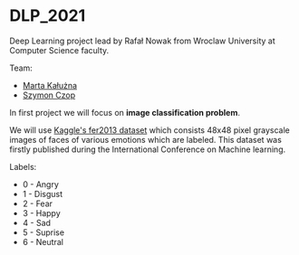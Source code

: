 # DLP_2021
Deep Learning project lead by Rafał Nowak from Wroclaw University at Computer Science faculty.

Team: 

* [Marta Kałużna](https://github.com/mkaluzna)
* [Szymon Czop](https://github.com/szymonczop) 

In first project we will focus on __image classification problem__. 

We will use [Kaggle's fer2013 dataset](https://www.kaggle.com/c/challenges-in-representation-learning-facial-expression-recognition-challenge/data)
which consists 48x48 pixel grayscale images of faces of various emotions which are labeled. This dataset was firstly published
during the International Conference on Machine learning.

Labels:

* 0 - Angry
* 1 - Disgust 
* 2 - Fear 
* 3 - Happy
* 4 - Sad
* 5 - Suprise 
* 6 - Neutral  
